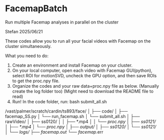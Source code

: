 # FacemapBatch
Run multiple Facemap analyses in parallel on the cluster

Stefan 2025/06/21

These codes allow you to run all your facial videos with Facemap on the cluster simultaneously. 

What you need to do:
1. Create an environment and install Facemap on your cluster.
2. On your local computer, open each video with Facemap GUI(python), select ROI for motionSVD, uncheck the GPU option, and then save ROIs to get the proc.npy file. 
3. Organize the codes and your raw data+proc.npy file as below. (Manually create the log folder too) (Might need to download the README file to read)
4. Run! In the code folder, run: bash submit_all.sh


/vast/palmer/scratch/cardin/ts893/face/
│
├── code/
│   ├── facemap_SS.py
│   └── run_facemap.sh
│   └── submit_all.sh
│
├── rawVideo/
│   ├── ss0120/
│   │   ├── *.mp4
│   │   └── *_proc.npy
│   ├── ss0121/
│       ├── *.mp4
│       └── *_proc.npy
│
├── output/
│   ├── ss0120/
│   └── ss0121/
│
└── logs/
    ├── facemap_*.out
    └── facemap_*.err

